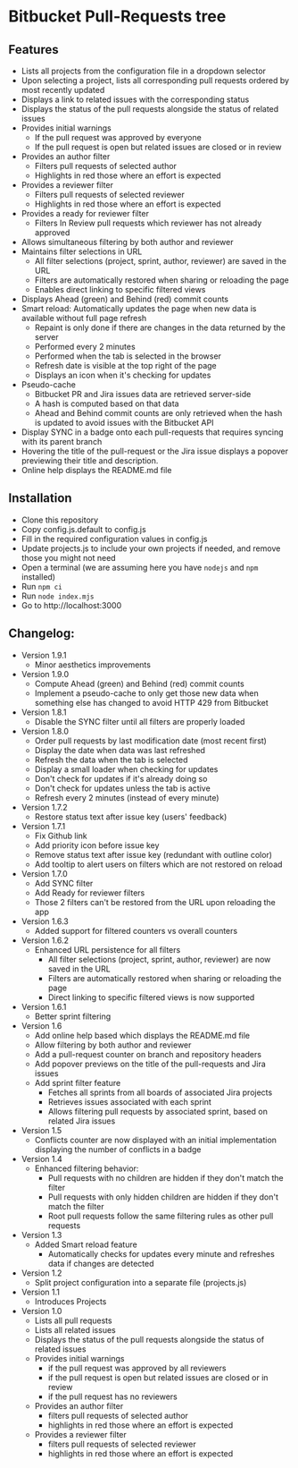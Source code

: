 # Bitbucket Pull-Requests tree

## Features
* Lists all projects from the configuration file in a dropdown selector
* Upon selecting a project, lists all corresponding pull requests ordered by most recently updated
* Displays a link to related issues with the corresponding status
* Displays the status of the pull requests alongside the status of related issues
* Provides initial warnings
    * If the pull request was approved by everyone
    * If the pull request is open but related issues are closed or in review
* Provides an author filter
    * Filters pull requests of selected author
    * Highlights in red those where an effort is expected
* Provides a reviewer filter
    * Filters pull requests of selected reviewer
    * Highlights in red those where an effort is expected
* Provides a ready for reviewer filter
    * Filters In Review pull requests which reviewer has not already approved
* Allows simultaneous filtering by both author and reviewer
* Maintains filter selections in URL
    * All filter selections (project, sprint, author, reviewer) are saved in the URL
    * Filters are automatically restored when sharing or reloading the page
    * Enables direct linking to specific filtered views
* Displays Ahead (green) and Behind (red) commit counts
* Smart reload: Automatically updates the page when new data is available without full page refresh
    * Repaint is only done if there are changes in the data returned by the server
    * Performed every 2 minutes
    * Performed when the tab is selected in the browser
    * Refresh date is visible at the top right of the page
    * Displays an icon when it's checking for updates
* Pseudo-cache
    * Bitbucket PR and Jira issues data are retrieved server-side
    * A hash is computed based on that data
    * Ahead and Behind commit counts are only retrieved when the hash is updated to avoid issues with the Bitbucket API
* Display SYNC in a badge onto each pull-requests that requires syncing with its parent branch
* Hovering the title of the pull-request or the Jira issue displays a popover previewing their title and description.
* Online help displays the README.md file

## Installation
* Clone this repository
* Copy config.js.default to config.js
* Fill in the required configuration values in config.js
* Update projects.js to include your own projects if needed, and remove those you might not need
* Open a terminal (we are assuming here you have `nodejs` and `npm` installed)
* Run `npm ci`
* Run `node index.mjs`
* Go to http://localhost:3000

## Changelog:
* Version 1.9.1
    * Minor aesthetics improvements
* Version 1.9.0
    * Compute Ahead (green) and Behind (red) commit counts
    * Implement a pseudo-cache to only get those new data when something else has changed to avoid HTTP 429 from Bitbucket
* Version 1.8.1
    * Disable the SYNC filter until all filters are properly loaded
* Version 1.8.0
    * Order pull requests by last modification date (most recent first)
    * Display the date when data was last refreshed
    * Refresh the data when the tab is selected
    * Display a small loader when checking for updates
    * Don't check for updates if it's already doing so
    * Don't check for updates unless the tab is active
    * Refresh every 2 minutes (instead of every minute)
* Version 1.7.2
    * Restore status text after issue key (users' feedback)
* Version 1.7.1
    * Fix Github link
    * Add priority icon before issue key
    * Remove status text after issue key (redundant with outline color)
    * Add tooltip to alert users on filters which are not restored on reload
* Version 1.7.0
    * Add SYNC filter
    * Add Ready for reviewer filters
    * Those 2 filters can't be restored from the URL upon reloading the app
* Version 1.6.3
    * Added support for filtered counters vs overall counters
* Version 1.6.2
    * Enhanced URL persistence for all filters
        * All filter selections (project, sprint, author, reviewer) are now saved in the URL
        * Filters are automatically restored when sharing or reloading the page
        * Direct linking to specific filtered views is now supported
* Version 1.6.1
    * Better sprint filtering
* Version 1.6
    * Add online help based which displays the README.md file
    * Allow filtering by both author and reviewer
    * Add a pull-request counter on branch and repository headers
    * Add popover previews on the title of the pull-requests and Jira issues
    * Add sprint filter feature
        * Fetches all sprints from all boards of associated Jira projects
        * Retrieves issues associated with each sprint
        * Allows filtering pull requests by associated sprint, based on related Jira issues
* Version 1.5
    * Conflicts counter are now displayed with an initial implementation displaying the number of conflicts in a badge
* Version 1.4
    * Enhanced filtering behavior:
        * Pull requests with no children are hidden if they don't match the filter
        * Pull requests with only hidden children are hidden if they don't match the filter
        * Root pull requests follow the same filtering rules as other pull requests
* Version 1.3
    * Added Smart reload feature
        * Automatically checks for updates every minute and refreshes data if changes are detected
* Version 1.2
    * Split project configuration into a separate file (projects.js)
* Version 1.1
    * Introduces Projects
* Version 1.0
    * Lists all pull requests
    * Lists all related issues
    * Displays the status of the pull requests alongside the status of related issues
    * Provides initial warnings
        * if the pull request was approved by all reviewers
        * if the pull request is open but related issues are closed or in review
        * if the pull request has no reviewers
    * Provides an author filter
        * filters pull requests of selected author
        * highlights in red those where an effort is expected
    * Provides a reviewer filter
        * filters pull requests of selected reviewer
        * highlights in red those where an effort is expected